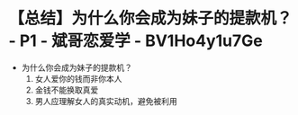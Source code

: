 # 【总结】为什么你会成为妹子的提款机？ - P1 - 斌哥恋爱学 - BV1Ho4y1u7Ge

-   为什么你会成为妹子的提款机？
    1.  女人爱你的钱而非你本人
    2.  金钱不能换取真爱
    3.  男人应理解女人的真实动机，避免被利用